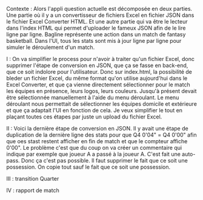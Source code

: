 Contexte : Alors l'appli question actuelle est décomposée en deux parties.  Une partie où il y a un convertisseur de fichiers Excel en fichier JSON dans le fichier Excel Converter HTML.  Et une autre partie qui va être le lecteur dans l'index HTML qui permet d'uploader le fameux JSON afin de le lire ligne par ligne. Bagline représente une action dans un match de fantasy basketball. Dans l'UI, tous les stats sont mis à jour ligne par ligne pour simuler le déroulement d'un match. 

I : On va simplifier le process pour n'avoir à traiter qu'un fichier Excel, donc supprimer l'étape de conversion en JSON, que ça se fasse en back-end, que ce soit indolore pour l'utilisateur. Donc sur index.html, la possibilité de bleder un fichier Excel, du même format qu'on utilise aujourd'hui dans le Excel Converter,  et que ça vienne directement sélectionner pour le match les équipes en présence, leurs logos, leurs couleurs. Jusqu'à présent devait être sélectionnée manuellement à l'aide du menu déroulant.  Le menu déroulant nous permettait de sélectionner les équipes domicile et extérieure et que ça adaptait l'UI en fonction de cela.  Je veux simplifier le tout en plaçant toutes ces étapes par juste un upload du fichier Excel.

II : Voici la dernière étape de conversion en JSON. Il y avait une étape de duplication de la dernière ligne des stats pour que Q4
 0'04" = Q4 0'00" afin que oes stast restent afficher en fin de match et que le compteur affiche 0'00".  Le problème c'est que du coup on va créer un commentaire qui indique par exemple que joueur A a passé à la joueur A.  C'est fait une auto-pass. Donc ça c'est pas possible. Il faut supprimer le fait que ce soit une possession.  On copie tout sauf le fait que ce soit une possession.

 III : transition Quarter

 IV : rapport de match